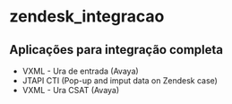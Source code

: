 # zendesk_integracao

## Aplicações para integração completa 

* VXML - Ura de entrada (Avaya)
* JTAPI CTI (Pop-up and imput data on Zendesk case)
* VXML - Ura CSAT (Avaya)

